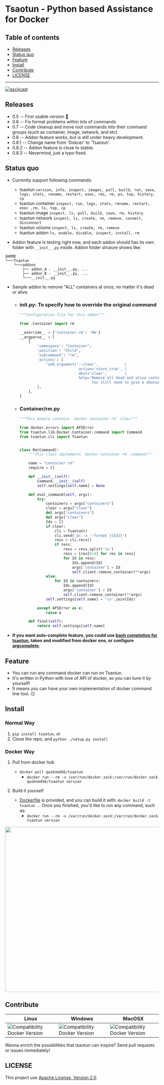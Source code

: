 # Tsaotun - Python based Assistance for Docker

## **Table of contents**

* [Releases](#releases)
* [Status quo](#status)
* [Feature](#feature)
* [Install](#install)
* [Contribute](#contribute)
* [LICENSE](#license)

---------------------------------------

[![asciicast](https://asciinema.org/a/99422.png)](https://asciinema.org/a/99422?autoplay=1)

<a name="releases"></a>
## Releases

- 0.5 -- First usable version :tada:
- 0.6 -- Fix format problems within lots of commands
- 0.7 -- Code cleanup and move root commands into their command groups (such as container, image, network, and etc)
- 0.8 -- Addon feature works, but is still under heavy development.
- 0.8.1 -- Change name from 'Dokcer' to 'Tsaotun'.
- 0.8.2 -- Addon feature is close to stable.
- 0.8.3 -- Nevermind, just a typo fixed.

<a name="status"></a>
## Status quo

- Currently support following commands:
    - tsaotun `version, info, inspect, images, pull, build, run, save, logs, stats, rename, restart, exec, rmi, rm, ps, top, history, cp`
    - tsaotun container `inspect, run, logs, stats, rename, restart, exec ,rm, ls, top, cp`
    - tsaotun image `inspect, ls, pull, build, save, rm, history`
    - tsaotun network `inspect, ls, create, rm, remove, connect, disconnect`
    - tsaotun volume `inspect, ls, create, rm, remove`
    - tsaotun addon `ls, enable, disable, inspect, install, rm`

- Addon feature is testing right now, and each addon should has its own folder with `__init__.py` inside. Addon folder struture shows like:

```
$HOME
└───Tsaotun
    └───addons
        ├── addon_A - __init__.py, ...
        ├── addon_B - __init__.py, ...
        └───__init__.py
```

- Sample addon to remove "ALL" containers at once, no matter it's dead or alive:
    - ### __init__.py: To specify how to override the original command
        ```python
        """Configuration file for this addon"""

        from .Container import rm

        __override__ = {'Container.rm': 'Rm'}
        __argparse__ = [
            {
                'namespace': "Container",
                'position': "Child",
                'subcommand': "rm",
                'actions': [
                    "add_argument('--clear',            \
                                   action='store_true', \
                                   dest='clear',        \
                                   help='Remove all dead and alive containers. \
                                         You still need to give a whatever container ID.')",
                ],
            },
        ]
        ```

    - ### Container/rm.py
        ```python
        """This module contains `docker container rm` class"""

        from docker.errors import APIError
        from tsaotun.lib.Docker.Container.command import Command
        from tsaotun.cli import Tsaotun


        class Rm(Command):
            """This class implements `docker container rm` command"""

            name = "container rm"
            require = []

            def __init__(self):
                Command.__init__(self)
                self.settings[self.name] = None

            def eval_command(self, args):
                try:
                    containers = args["containers"]
                    clear = args["clear"]
                    del args["containers"]
                    del args["clear"]
                    Ids = []
                    if clear:
                        cli = Tsaotun()
                        cli.send('ps -a --format {{Id}}')
                        ress = cli.recv()
                        if ress:
                            ress = ress.split('\n')
                            ress = [res[0:4] for res in ress]
                            for Id in ress:
                                Ids.append(Id)
                                args['container'] = Id
                                self.client.remove_container(**args)
                    else:
                        for Id in containers:
                            Ids.append(Id)
                            args['container'] = Id
                            self.client.remove_container(**args)
                    self.settings[self.name] = '\n'.join(Ids)

                except APIError as e:
                    raise e

            def final(self):
                return self.settings[self.name]
        ```

- **If you want auto-complete feature, you could use [bash completion for tsaotun](completion/tsaotun), taken and modified from docker one, or configure [argcomplete](https://github.com/kislyuk/argcomplete).**

<a name="feature"></a>
## Feature

- You can run any command docker can run on Tsaotun.
- It's written in Python with love of API of docker, so you can tune it by yourself!
- It means you can have your own implementation of docker command line tool. :smirk:

<a name="install"></a>
## Install

### Normal Way

1. `pip install tsaotun`, or
2. Clone the repo, and `python ./setup.py install`

### Docker Way

1. Pull from docker hub
    - `docker pull qazbnm456/tsaotun`
        - `docker run --rm -v /var/run/docker.sock:/var/run/docker.sock qazbnm456/tsaotun version`

2. Build it yourself
    - [Dockerfile](Dockerfile) is provided, and you can build it with: `docker build -t tsaotun .`. Once you finished, you'd like to run any command, such as:
        - `docker run --rm -v /var/run/docker.sock:/var/run/docker.sock tsaotun version`

<img src="http://i.imgur.com/WRkfRoq.png" width="540">

<a name="contribute"></a>
## Contribute

| Linux | Windows | MacOSX |
|------------------|---------|---------|
| ![Compatibility Docker Version](https://img.shields.io/badge/docker%20version-1.13.0-blue.svg) | ![Compatibility Docker Version](https://img.shields.io/badge/docker%20version-1.13.0-blue.svg) | ![Compatibility Docker Version](https://img.shields.io/badge/docker%20version-1.13.0-blue.svg) |

Wanna enrich the possibilities that tsaotun can inspire? Send pull requests or issues immediately!

<a name="license"></a>
## LICENSE

This project use [Apache License, Version 2.0](LICENSE).
